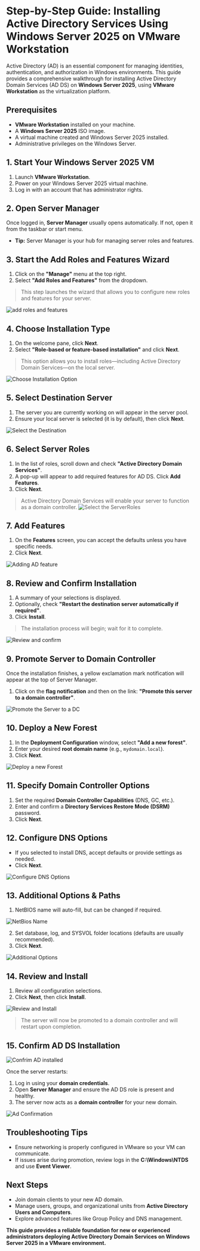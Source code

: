 # Step-by-Step Guide: Installing Active Directory Services Using Windows Server 2025 on VMware Workstation

Active Directory (AD) is an essential component for managing identities, authentication, and authorization in Windows environments. This guide provides a comprehensive walkthrough for installing Active Directory Domain Services (AD DS) on **Windows Server 2025**, using **VMware Workstation** as the virtualization platform.

## Prerequisites

- **VMware Workstation** installed on your machine.
- A **Windows Server 2025** ISO image.
- A virtual machine created and Windows Server 2025 installed.
- Administrative privileges on the Windows Server.

## 1. Start Your Windows Server 2025 VM

1. Launch **VMware Workstation**.  
2. Power on your Windows Server 2025 virtual machine.  
3. Log in with an account that has administrator rights.

## 2. Open Server Manager

Once logged in, **Server Manager** usually opens automatically. If not, open it from the taskbar or start menu.

- **Tip:** Server Manager is your hub for managing server roles and features.

## 3. Start the Add Roles and Features Wizard

1. Click on the **"Manage"** menu at the top right.  
2. Select **"Add Roles and Features"** from the dropdown.

> This step launches the wizard that allows you to configure new roles and features for your server.

![add roles and features](<images/Add Feature and roles.png>)

## 4. Choose Installation Type

1. On the welcome pane, click **Next**.  
2. Select **"Role-based or feature-based installation"** and click **Next**.

> This option allows you to install roles—including Active Directory Domain Services—on the local server.

![Choose Installation Option](<images/hoose Installation Type.png>)

## 5. Select Destination Server

1. The server you are currently working on will appear in the server pool.  
2. Ensure your local server is selected (it is by default), then click **Next**.

![Select the Destination](<images/Select Destination Server.png>)

## 6. Select Server Roles

1. In the list of roles, scroll down and check **"Active Directory Domain Services"**.  
2. A pop-up will appear to add required features for AD DS. Click **Add Features**.  
3. Click **Next**.

> Active Directory Domain Services will enable your server to function as a domain controller.
![Select the ServerRoles](<images/elect Server Roles.png>)


## 7. Add Features

1. On the **Features** screen, you can accept the defaults unless you have specific needs.  
2. Click **Next**.

![Adding AD feature](<images/Add Features pop up.png>)

## 8. Review and Confirm Installation

1. A summary of your selections is displayed.  
2. Optionally, check **"Restart the destination server automatically if required"**.  
3. Click **Install**.

> The installation process will begin; wait for it to complete.

![Review and confirm](<images/Review and Confirm Installation.png>)

## 9. Promote Server to Domain Controller

Once the installation finishes, a yellow exclamation mark notification will appear at the top of Server Manager.

1. Click on the **flag notification** and then on the link: **"Promote this server to a domain controller"**.

![Promote the Server to a DC](<images/Promote Server to Domain Controller.png>)

## 10. Deploy a New Forest

1. In the **Deployment Configuration** window, select **"Add a new forest"**.  
2. Enter your desired **root domain name** (e.g., `mydomain.local`).  
3. Click **Next**.

![Deploy a new Forest](<images/Deploy a New Forest.png>)

## 11. Specify Domain Controller Options

1. Set the required **Domain Controller Capabilities** (DNS, GC, etc.).  
2. Enter and confirm a **Directory Services Restore Mode (DSRM)** password.  
3. Click **Next**.


## 12. Configure DNS Options

- If you selected to install DNS, accept defaults or provide settings as needed.  
- Click **Next**.

![Configure DNS Options](images/DNS.png)


## 13. Additional Options & Paths

1. NetBIOS name will auto-fill, but can be changed if required.  

![NetBios Name](images/NetBios.png)

2. Set database, log, and SYSVOL folder locations (defaults are usually recommended).  
3. Click **Next**.

![Additional Options](<images/Configure DNS Options.png>)



## 14. Review and Install

1. Review all configuration selections.  
2. Click **Next**, then click **Install**.

![Review and Install](<images/Final  review.png>)


> The server will now be promoted to a domain controller and will restart upon completion.

## 15. Confirm AD DS Installation
![Confrim AD installed](<images/Confirm AD is installed.png>)

Once the server restarts:

1. Log in using your **domain credentials**.  
2. Open **Server Manager** and ensure the AD DS role is present and healthy.  
3. The server now acts as a **domain controller** for your new domain.

![Ad Confirmation](<images/AD confination.png>)


## Troubleshooting Tips

- Ensure networking is properly configured in VMware so your VM can communicate.  
- If issues arise during promotion, review logs in the **C:\Windows\NTDS** and use **Event Viewer**.

## Next Steps

- Join domain clients to your new AD domain.  
- Manage users, groups, and organizational units from **Active Directory Users and Computers**.  
- Explore advanced features like Group Policy and DNS management.

**This guide provides a reliable foundation for new or experienced administrators deploying Active Directory Domain Services on Windows Server 2025 in a VMware environment.**
